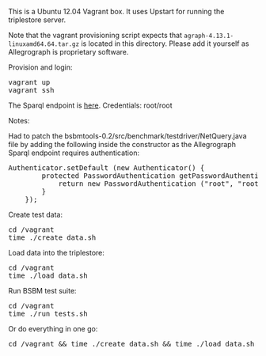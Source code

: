 This is a Ubuntu 12.04 Vagrant box. It uses Upstart for running the triplestore server.

Note that the vagrant provisioning script expects that
<code>agraph-4.13.1-linuxamd64.64.tar.gz</code> is located in this
directory. Please add it yourself as Allegrograph is proprietary
software.

Provision and login:
<pre>
vagrant up
vagrant ssh
</pre>

The Sparql endpoint is [here](http://localhost:10035/). Credentials: root/root

Notes:

Had to patch the bsbmtools-0.2/src/benchmark/testdriver/NetQuery.java file by adding the following inside the constructor as the Allegrograph Sparql endpoint requires authentication:

<pre>
Authenticator.setDefault (new Authenticator() {
        protected PasswordAuthentication getPasswordAuthentication() {
            return new PasswordAuthentication ("root", "root".toCharArray());
        }
    });
</pre>

Create test data:
<pre>
cd /vagrant
time ./create_data.sh
</pre>

Load data into the triplestore:
<pre>
cd /vagrant
time ./load_data.sh
</pre>

Run BSBM test suite:

<pre>
cd /vagrant
time ./run_tests.sh
</pre>

Or do everything in one go:
<pre>
cd /vagrant && time ./create_data.sh && time ./load_data.sh && time ./run_tests.sh
</pre>
